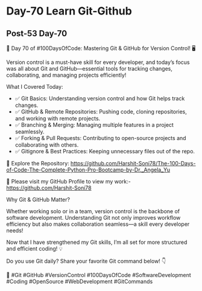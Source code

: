# Day-70 Learn Git-Github

## Post-53 Day-70

🚀 Day 70 of #100DaysOfCode: Mastering Git & GitHub for Version Control! 🖥️

Version control is a must-have skill for every developer, and today’s focus was all about Git and GitHub—essential tools for tracking changes, collaborating, and managing projects efficiently!

What I Covered Today:

- ✅ Git Basics: Understanding version control and how Git helps track changes.
- ✅ GitHub & Remote Repositories: Pushing code, cloning repositories, and working with remote projects.
- ✅ Branching & Merging: Managing multiple features in a project seamlessly.
- ✅ Forking & Pull Requests: Contributing to open-source projects and collaborating with others.
- ✅ Gitignore & Best Practices: Keeping unnecessary files out of the repo.

🔗 Explore the Repository: <https://github.com/Harshit-Soni78/The-100-Days-of-Code-The-Complete-Python-Pro-Bootcamp-by-Dr._Angela_Yu>

📂 Please visit my GitHub Profile to view my work:- <https://github.com/Harshit-Soni78>

Why Git & GitHub Matter?

Whether working solo or in a team, version control is the backbone of software development. Understanding Git not only improves workflow efficiency but also makes collaboration seamless—a skill every developer needs!

Now that I have strengthened my Git skills, I’m all set for more structured and efficient coding! 💡

Do you use Git daily? Share your favorite Git command below! 👇

🚀 #Git #GitHub #VersionControl #100DaysOfCode #SoftwareDevelopment #Coding #OpenSource #WebDevelopment #GitCommands
